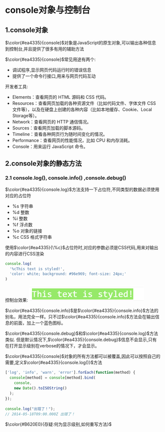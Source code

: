 # console对象与控制台

## 1.console对象

$\color{#ea4335}{console}$对象是JavaScript的原生对象,可以输出各种信息到控制台,并且提供了很多有用的辅助方法

$\color{#ea4335}{console}$常见用途有两个:

- 调试程序,显示网页代码运行时的错误信息
- 提供了一个命令行接口,用来与网页代码互动

开发者工具:

- Elements：查看网页的 HTML 源码和 CSS 代码。
- Resources：查看网页加载的各种资源文件（比如代码文件、字体文件 CSS 文件等），以及在硬盘上创建的各种内容（比如本地缓存、Cookie、Local Storage等）。
- Network：查看网页的 HTTP 通信情况。
- Sources：查看网页加载的脚本源码。
- Timeline：查看各种网页行为随时间变化的情况。
- Performance：查看网页的性能情况，比如 CPU 和内存消耗。
- Console：用来运行 JavaScript 命令。

## 2.console对象的静态方法

### 2.1 console.log(), console.info() ,console.debug()

$\color{#ea4335}{console.log}$方法支持一下占位符,不同类型的数据必须使用对应的占位符

- %s 字符串
- %d 整数
- %i 整数
- %f 浮点数
- %o 对象的链接
- %c CSS 格式字符串

使用$\color{#ea4335}{\%c}$占位符时,对应的参数必须是CSS代码,用来对输出的内容进行CSS渲染

```js
console.log(
  '%cThis text is styled!',
  'color: white; background: #96e969; font-size: 24px;'
)
```

控制台效果:
![20210911125021](https://raw.githubusercontent.com/Logible/Image/main/note_image/20210911125021.png)

$\color{#ea4335}{console.info}$是$\color{#ea4335}{console.info}$方法的别名，用法完全一样。只不过$\color{#ea4335}{console.info}$方法会在输出信息的前面，加上一个蓝色图标。

$\color{#ea4335}{console.debug}$和$\color{#ea4335}{console.log}$方法类似. 但是默认情况下,$\color{#ea4335}{console.debug}$信息不会显示,只有在打开显示级别在verbose的情况下，才会显示。

$\color{#ea4335}{console}$对象的所有方法都可以被覆盖,因此可以按照自己的需要,定义$\color{#ea4335}{console.log()}$方法

```js
['log', 'info', 'warn', 'error'].forEach(function(method) {
  console[method] = console[method].bind(
    console,
    new Date().toISOString()
  );
});

console.log("出错了！");
// 2014-05-18T09:00.000Z 出错了！
```

$\color{#B620E0}{存疑:何为显示级别,如何重写方法}$
